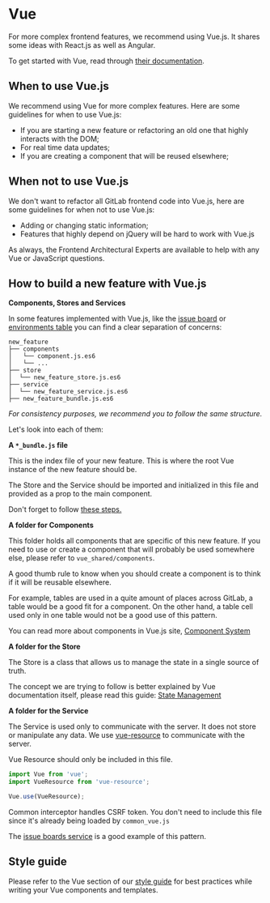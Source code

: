 # Vue

For more complex frontend features, we recommend using Vue.js. It shares
some ideas with React.js as well as Angular.

To get started with Vue, read through [their documentation][vue-docs].

## When to use Vue.js

We recommend using Vue for more complex features. Here are some guidelines for when to use Vue.js:

- If you are starting a new feature or refactoring an old one that highly interacts with the DOM;
- For real time data updates;
- If you are creating a component that will be reused elsewhere;

## When not to use Vue.js

We don't want to refactor all GitLab frontend code into Vue.js, here are some guidelines for
when not to use Vue.js:

- Adding or changing static information;
- Features that highly depend on jQuery will be hard to work with Vue.js

As always, the Frontend Architectural Experts are available to help with any Vue or JavaScript questions.

## How to build a new feature with Vue.js

**Components, Stores and Services**

In some features implemented with Vue.js, like the [issue board][issue-boards]
or [environments table][environments-table]
you can find a clear separation of concerns:

```
new_feature
├── components
│   └── component.js.es6
│   └── ...
├── store
│  └── new_feature_store.js.es6
├── service
│  └── new_feature_service.js.es6
├── new_feature_bundle.js.es6
```
_For consistency purposes, we recommend you to follow the same structure._

Let's look into each of them:

**A `*_bundle.js` file**

This is the index file of your new feature. This is where the root Vue instance
of the new feature should be.

The Store and the Service should be imported and initialized in this file and provided as a prop to the main component.

Don't forget to follow [these steps.][page_specific_javascript]

**A folder for Components**

This folder holds all components that are specific of this new feature.
If you need to use or create a component that will probably be used somewhere
else, please refer to `vue_shared/components`.

A good thumb rule to know when you should create a component is to think if
it will be reusable elsewhere.

For example, tables are used in a quite amount of places across GitLab, a table
would be a good fit for a component. On the other hand, a table cell used only
in one table would not be a good use of this pattern.

You can read more about components in Vue.js site, [Component System][component-system]

**A folder for the Store**

The Store is a class that allows us to manage the state in a single
source of truth.

The concept we are trying to follow is better explained by Vue documentation
itself, please read this guide: [State Management][state-management]

**A folder for the Service**

The Service is used only to communicate with the server.
It does not store or manipulate any data.
We use [vue-resource][vue-resource-repo] to
communicate with the server.

Vue Resource should only be included in this file.

  ```javascript
  import Vue from 'vue';
  import VueResource from 'vue-resource';

  Vue.use(VueResource);
  ```

Common interceptor handles CSRF token.
You don't need to include this file since it's already being
loaded by `common_vue.js`

The [issue boards service][issue-boards-service]
is a good example of this pattern.

## Style guide

Please refer to the Vue section of our [style guide](style_guide_js.md#vuejs)
for best practices while writing your Vue components and templates.


[vue-docs]: http://vuejs.org/guide/index.html
[issue-boards]: https://gitlab.com/gitlab-org/gitlab-ce/tree/master/app/assets/javascripts/boards
[environments-table]: https://gitlab.com/gitlab-org/gitlab-ce/tree/master/app/assets/javascripts/environments
[page_specific_javascript]: https://docs.gitlab.com/ce/development/frontend.html#page-specific-javascript
[component-system]: https://vuejs.org/v2/guide/#Composing-with-Components
[state-management]: https://vuejs.org/v2/guide/state-management.html#Simple-State-Management-from-Scratch
[vue-resource-repo]: https://github.com/pagekit/vue-resource
[issue-boards-service]: https://gitlab.com/gitlab-org/gitlab-ce/blob/master/app/assets/javascripts/boards/services/board_service.js.es6

